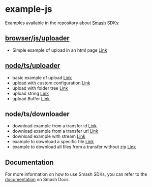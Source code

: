 # example-js

Examples available in the repository about [Smash](https://api.fromsmash.com/) SDKs:

## [browser/js/uploader](https://github.com/fromsmash/smash-uploader-js)

* Simple example of upload in an html page [Link](https://github.com/fromsmash/example-js/blob/main/browser/js/uploader/upload.html)

## [node/ts/uploader](https://github.com/fromsmash/smash-uploader-js)

* basic example of upload [Link](https://github.com/fromsmash/example-js/blob/main/node/ts/uploader/src/basic.ts)
* upload with custom configuration [Link](https://github.com/fromsmash/example-js/blob/main/node/ts/uploader/src/customized.ts)
* upload with folder tree [Link](https://github.com/fromsmash/example-js/blob/main/node/ts/uploader/src/tree.ts)
* upload string [Link](https://github.com/fromsmash/example-js/blob/main/node/ts/uploader/src/string.ts)
* upload Buffer [Link](https://github.com/fromsmash/example-js/blob/main/node/ts/uploader/src/buffer.ts)

## node/ts/downloader

* download example from a transfer id [Link](https://github.com/fromsmash/example-js/blob/main/node/ts/downloader/src/basic_with_id.ts)
* download example from a transfer url [Link](https://github.com/fromsmash/example-js/blob/main/node/ts/downloader/src/basic_with_url.ts)
* download example with stream [Link](https://github.com/fromsmash/example-js/blob/main/node/ts/downloader/src/stream.ts)
* example to download a specific file [Link](https://github.com/fromsmash/example-js/blob/main/node/ts/downloader/src/download_specific_file.ts)
* example to download all files from a transfer without zip [Link](https://github.com/fromsmash/example-js/blob/main/node/ts/downloader/src/download_unzipped_files.ts)

## Documentation

For more information on how to use Smash SDKs, you can refer to the [documentation](https://api.fromsmash.com/docs) on Smash Docs.